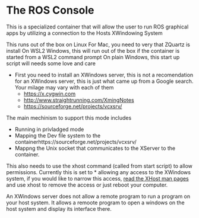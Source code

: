 # The ROS Console 
 This is a specialized container that will allow the user to run ROS graphical apps by utilizing a connection to the Hosts XWindowing System

 This runs out of the box on Linux
 For Mac, you need to very that ZQuartz is install
 On WSL2 Windows, this will run out of the box if the container is started from a WSL2 command prompt
 On plain Windows, this start up script will needs some love and care
 - First you need to install an XWindows server, this is not a recomendation for an XWindows server, this is just what came up from a Google search. Your milage may vary with each of them
    - https://x.cygwin.com
    - http://www.straightrunning.com/XmingNotes
    - https://sourceforge.net/projects/vcxsrv/

The main mechinism to support this mode includes
 - Running in privladged mode
 - Mapping the Dev file system to the containerhttps://sourceforge.net/projects/vcxsrv/
 - Mappng the Unix socket that communicates to the XServer to the container.

 This also needs to use the xhost command (called from start script) to allow permissions. Currently this is set to * allowing any access to the XWindows system, if you would like to narrow this access, [read the XHost man pages](https://wiki.archlinux.org/title/Xhost) and use xhost to remove the access or just reboot your computer. 

 An XWindows server does not allow a remote program to run a program on your host system. It allows a remoote program to open a windows on the host system and display its interface there. 
 